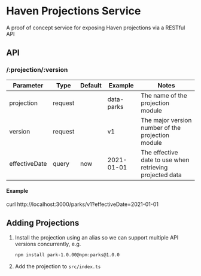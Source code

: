 # Haven Projections Service

A proof of concept service for exposing Haven projections via a RESTful API

## API

### /:projection/:version

| Parameter | Type | Default | Example | Notes |
| --------- | ---- | ------- | ------- | ----- | 
| projection | request | | data-parks | The name of the projection module |
| version | request | | v1 | The major version number of the projection module |
| effectiveDate | query | now | 2021-01-01 | The effective date to use when retrieving projected data |

#### Example
curl http://localhost:3000/parks/v1?effectiveDate=2021-01-01

## Adding Projections

1. Install the projection using an alias so we can support multiple API versions concurrently, e.g.
   ```sh
   npm install park-1.0.00@npm:parks@1.0.0
   ```
1. Add the projection to `src/index.ts`
